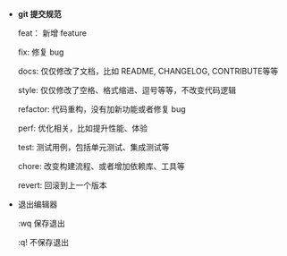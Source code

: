 - **git 提交规范**

  feat： 新增 feature

  fix: 修复 bug

  docs: 仅仅修改了文档，比如 README, CHANGELOG, CONTRIBUTE等等

  style: 仅仅修改了空格、格式缩进、逗号等等，不改变代码逻辑

  refactor: 代码重构，没有加新功能或者修复 bug

  perf: 优化相关，比如提升性能、体验

  test: 测试用例，包括单元测试、集成测试等

  chore: 改变构建流程、或者增加依赖库、工具等

  revert: 回滚到上一个版本

- 退出编辑器

  :wq 保存退出

  :q! 不保存退出
